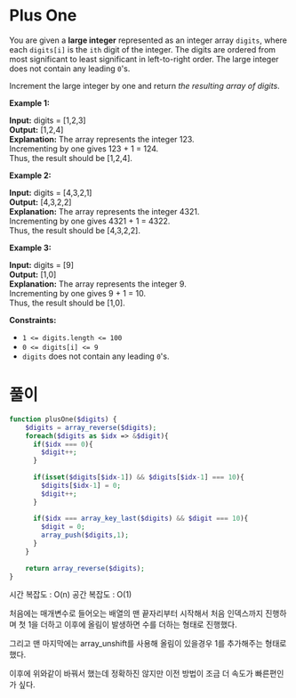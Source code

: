 # Plus One
You are given a **large integer** represented as an integer array `digits`, where each `digits[i]` is the `ith` digit of the integer. The digits are ordered from most significant to least significant in left-to-right order. The large integer does not contain any leading `0`'s.

Increment the large integer by one and return _the resulting array of digits_.

**Example 1:**

**Input:** digits = [1,2,3]<br>
**Output:** [1,2,4]<br>
**Explanation:** The array represents the integer 123.<br>
Incrementing by one gives 123 + 1 = 124.<br>
Thus, the result should be [1,2,4].

**Example 2:**

**Input:** digits = [4,3,2,1]<br>
**Output:** [4,3,2,2]<br>
**Explanation:** The array represents the integer 4321.<br>
Incrementing by one gives 4321 + 1 = 4322.<br>
Thus, the result should be [4,3,2,2].

**Example 3:**

**Input:** digits = [9]<br>
**Output:** [1,0]<br>
**Explanation:** The array represents the integer 9.<br>
Incrementing by one gives 9 + 1 = 10.<br>
Thus, the result should be [1,0].

**Constraints:**

- `1 <= digits.length <= 100`
- `0 <= digits[i] <= 9`
- `digits` does not contain any leading `0`'s.



# 풀이
```php
function plusOne($digits) {
	$digits = array_reverse($digits);
	foreach($digits as $idx => &$digit){
	  if($idx === 0){
		$digit++;
	  }
	  
	  if(isset($digits[$idx-1]) && $digits[$idx-1] === 10){
		$digits[$idx-1] = 0;
		$digit++;
	  }
	  
	  if($idx === array_key_last($digits) && $digit === 10){
		$digit = 0;
		array_push($digits,1);
	  }
	}
	
	return array_reverse($digits);
}
```

시간 복잡도 : O(n)
공간 복잡도 : O(1)

처음에는 매개변수로 들어오는 배열의 맨 끝자리부터 시작해서 처음 인덱스까지 진행하며 첫 1을 더하고 이후에 올림이 발생하면 수를 더하는 형태로 진행했다.

그리고 맨 마지막에는 array_unshift를 사용해 올림이 있을경우 1를 추가해주는 형태로 했다.

이후에 위와같이 바꿔서 했는데 정확하진 않지만 이전 방법이 조금 더 속도가 빠른편인가 싶다.